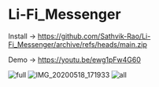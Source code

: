 # Li-Fi_Messenger

Install -> https://github.com/Sathvik-Rao/Li-Fi_Messenger/archive/refs/heads/main.zip

Demo -> https://youtu.be/ewg1pFw4G60

![full](https://user-images.githubusercontent.com/36164509/126651421-348af39c-8705-4a20-b262-d878d50019a7.jpg)
![IMG_20200518_171933](https://user-images.githubusercontent.com/36164509/126651539-81855263-1b78-40b1-80b2-96f2a03d177c.jpg)
![all](https://user-images.githubusercontent.com/36164509/126651913-b50366fc-192c-47cd-a78f-817f84d651ee.jpg)
